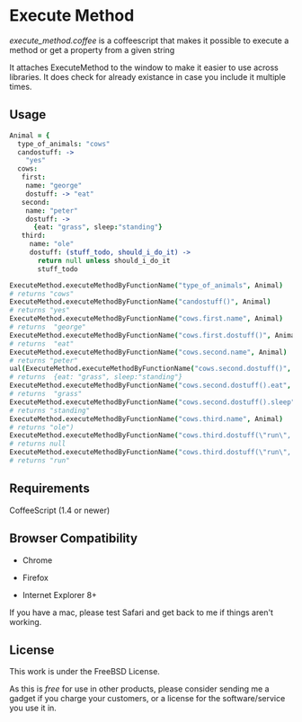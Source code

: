 # Execute Method

*execute_method.coffee* is a coffeescript that makes it possible to execute a method or get a property from a given string

It attaches ExecuteMethod to the window to make it easier to use across libraries. It does check for already existance in case you include it multiple times.

## Usage

```coffeescript
Animal = {
  type_of_animals: "cows"
  candostuff: ->
    "yes"
  cows:
   first:
    name: "george"
    dostuff: -> "eat"
   second:
    name: "peter"
    dostuff: ->
      {eat: "grass", sleep:"standing"}
   third:
     name: "ole"
     dostuff: (stuff_todo, should_i_do_it) ->
       return null unless should_i_do_it
       stuff_todo

ExecuteMethod.executeMethodByFunctionName("type_of_animals", Animal)
# returns "cows"
ExecuteMethod.executeMethodByFunctionName("candostuff()", Animal)
# returns "yes"
ExecuteMethod.executeMethodByFunctionName("cows.first.name", Animal)
# returns  "george"
ExecuteMethod.executeMethodByFunctionName("cows.first.dostuff()", Animal)
# returns  "eat"
ExecuteMethod.executeMethodByFunctionName("cows.second.name", Animal)
# returns "peter"
ual(ExecuteMethod.executeMethodByFunctionName("cows.second.dostuff()", Animal)
# returns  {eat: "grass", sleep:"standing"}
ExecuteMethod.executeMethodByFunctionName("cows.second.dostuff().eat", Animal)
# returns  "grass"
ExecuteMethod.executeMethodByFunctionName("cows.second.dostuff().sleep", Animal)
# returns "standing"
ExecuteMethod.executeMethodByFunctionName("cows.third.name", Animal)
# returns "ole")
ExecuteMethod.executeMethodByFunctionName("cows.third.dostuff(\"run\", false)", Animal)
# returns null
ExecuteMethod.executeMethodByFunctionName("cows.third.dostuff(\"run\", true)", Animal)
# returns "run"

```

## Requirements

CoffeeScript (1.4 or newer)

## Browser Compatibility

* Chrome

* Firefox

* Internet Explorer 8+

If you have a mac, please test Safari and get back to me if things aren't working.

## License

This work is under the FreeBSD License.

As this is *free* for use in other products, please consider sending me a gadget if you charge your customers, or a license for the software/service you use it in.
